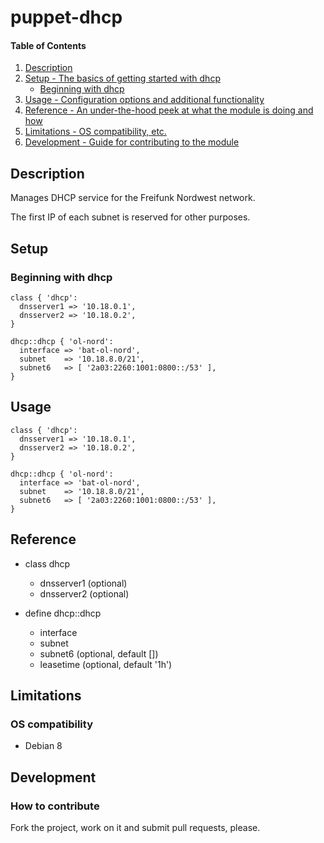 # puppet-dhcp

#### Table of Contents

1. [Description](#description)
1. [Setup - The basics of getting started with dhcp](#setup)
    * [Beginning with dhcp](#beginning-with-dhcp)
1. [Usage - Configuration options and additional functionality](#usage)
1. [Reference - An under-the-hood peek at what the module is doing and how](#reference)
1. [Limitations - OS compatibility, etc.](#limitations)
1. [Development - Guide for contributing to the module](#development)

## Description

Manages DHCP service for the Freifunk Nordwest network.

The first IP of each subnet is reserved for other purposes.

## Setup

### Beginning with dhcp

```puppet
class { 'dhcp':
  dnsserver1 => '10.18.0.1',
  dnsserver2 => '10.18.0.2',
}

dhcp::dhcp { 'ol-nord':
  interface => 'bat-ol-nord',
  subnet    => '10.18.8.0/21',
  subnet6   => [ '2a03:2260:1001:0800::/53' ],
}
```

## Usage

```puppet
class { 'dhcp':
  dnsserver1 => '10.18.0.1',
  dnsserver2 => '10.18.0.2',
}

dhcp::dhcp { 'ol-nord':
  interface => 'bat-ol-nord',
  subnet    => '10.18.8.0/21',
  subnet6   => [ '2a03:2260:1001:0800::/53' ],
}
```

## Reference

* class dhcp
  * dnsserver1 (optional)
  * dnsserver2 (optional)

* define dhcp::dhcp
  * interface
  * subnet
  * subnet6 (optional, default [])
  * leasetime (optional, default '1h')

## Limitations

### OS compatibility
* Debian 8

## Development

### How to contribute
Fork the project, work on it and submit pull requests, please.

